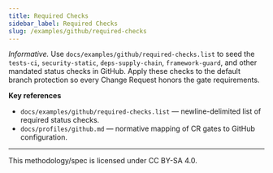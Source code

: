 ```yaml
---
title: Required Checks
sidebar_label: Required Checks
slug: /examples/github/required-checks
---
```


_Informative._ Use `docs/examples/github/required-checks.list` to seed the `tests-ci`, `security-static`, `deps-supply-chain`, `framework-guard`, and other mandated status checks in GitHub. Apply these checks to the default branch protection so every Change Request honors the gate requirements.

**Key references**
- `docs/examples/github/required-checks.list` — newline-delimited list of required status checks.
- `docs/profiles/github.md` — normative mapping of CR gates to GitHub configuration.

---

This methodology/spec is licensed under CC BY-SA 4.0.
